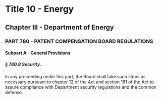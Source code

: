 
# Title 10 - Energy
## Chapter III - Department of Energy
### PART 780 - PATENT COMPENSATION BOARD REGULATIONS
#### Subpart A - General Provisions
##### § 780.8 Security.

In any proceeding under this part, the Board shall take such steps as necessary pursuant to chapter 12 of the Act and section 181 of the Act to assure compliance with Department security regulations and the common defense.
